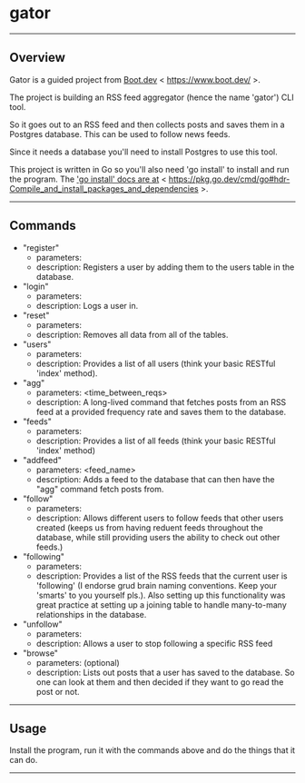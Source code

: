 # gator

---

## Overview

Gator is a guided project from [Boot.dev](https://www.boot.dev/) < https://www.boot.dev/ >.

The project is building an RSS feed aggregator (hence the name 'gator') CLI tool.

So it goes out to an RSS feed and then collects posts and saves them in a Postgres database.
This can be used to follow news feeds.

Since it needs a database you'll need to install Postgres to use this tool.

This project is written in Go so you'll also need 'go install' to install and run the program.
The ['go install' docs are at](https://pkg.go.dev/cmd/go#hdr-Compile_and_install_packages_and_dependencies) < https://pkg.go.dev/cmd/go#hdr-Compile_and_install_packages_and_dependencies >.

---

## Commands

- "register"
  - parameters: <name>
  - description: Registers a user by adding them to the users table in the database.
- "login"
  - parameters: <name>
  - description: Logs a user in.
- "reset"
  - parameters:
  - description: Removes all data from all of the tables.
- "users"
  - parameters:
  - description: Provides a list of all users (think your basic RESTful 'index' method).
- "agg"
  - parameters: <time_between_reqs>
  - description: A long-lived command that fetches posts from an RSS feed at a provided frequency rate and saves them to the database.
- "feeds"
  - parameters:
  - description: Provides a list of all feeds (think your basic RESTful 'index' method)
- "addfeed"
  - parameters: <feed_name> <url>
  - description: Adds a feed to the database that can then have the "agg" command fetch posts from.
- "follow"
  - parameters: <url>
  - description: Allows different users to follow feeds that other users created (keeps us from having reduent feeds throughout the database, while still providing users the ability to check out other feeds.)
- "following"
  - parameters:
  - description: Provides a list of the RSS feeds that the current user is 'following' (I endorse grud brain naming conventions. Keep your 'smarts' to you yourself pls.). Also setting up this functionality was great practice at setting up a joining table to handle many-to-many relationships in the database.
- "unfollow"
  - parameters: <url>
  - description: Allows a user to stop following a specific RSS feed
- "browse"
  - parameters: <limit> (optional)
  - description: Lists out posts that a user has saved to the database. So one can look at them and then decided if they want to go read the post or not.

---

## Usage

Install the program, run it with the commands above and do the things that it can do.

---
